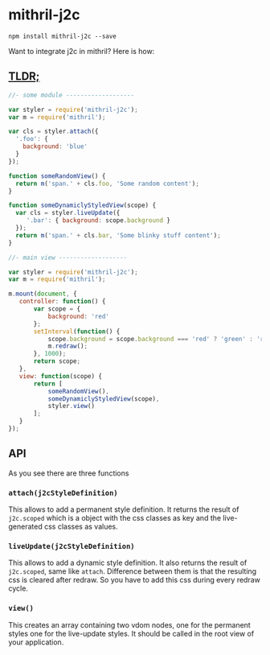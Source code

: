 # mithril-j2c

```
npm install mithril-j2c --save
```

Want to integrate j2c in mithril? Here is how:

## [TLDR;](http://jsfiddle.net/qe805q4q/10/)

```javascript
//- some module -------------------

var styler = require('mithril-j2c');
var m = require('mithril');

var cls = styler.attach({
  '.foo': {
    background: 'blue'
  }
});

function someRandomView() {
  return m('span.' + cls.foo, 'Some random content');
}

function someDynamiclyStyledView(scope) {
  var cls = styler.liveUpdate({
     '.bar': { background: scope.background }
  });
  return m('span.' + cls.bar, 'Some blinky stuff content');
}

//- main view -------------------

var styler = require('mithril-j2c');
var m = require('mithril');

m.mount(document, {
   controller: function() {
       var scope = {
           background: 'red'
       };
       setInterval(function() {
           scope.background = scope.background === 'red' ? 'green' : 'red';
           m.redraw();
       }, 1000);
       return scope;
   },
   view: function(scope) {
       return [
           someRandomView(),
           someDynamiclyStyledView(scope),
           styler.view()
       ];
   }
});
```

## API

As you see there are three functions

### `attach(j2cStyleDefinition)`

This allows to add a permanent style definition. It returns the result of
`j2c.scoped` which is a object with the css classes as key and the
live-generated css classes as values.

### `liveUpdate(j2cStyleDefinition)`

This allows to add a dynamic style definition. It also returns the result of
`j2c.scoped`, same like `attach`. Difference between them is that the resulting
css is cleared after redraw. So you have to add this css during every redraw
cycle.

### `view()`

This creates an array containing two vdom nodes, one for the permanent styles
one for the live-update styles. It should be called in the root view of your
application.

